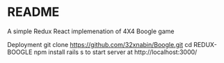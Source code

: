 # README

A simple Redux React implemenation of 4X4 Boogle game

Deployment
git clone https://github.com/32xnabin/Boogle.git
cd REDUX-BOOGLE
npm install
rails s to start server at http://localhost:3000/
